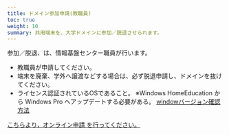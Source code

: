 ```yaml
---
title: ドメイン参加申請(教職員)
toc: true
weight: 10
summary: 共用端末を、大学ドメインに参加／脱退させられます。
---
```


参加／脱退、は、情報基盤センター職員が行います。 

- 教職員が申請してください。 
- 端末を廃棄、学外へ譲渡などする場合は、必ず脱退申請し、ドメインを抜けてください。 
- ライセンス認証されているOSであること。
  ※Windows HomeEducation から Windows Pro へアップデートする必要がある。
[windowバージョン確認方法](https://pc-karuma.net/windows-10-edition/)

[こちらより，オンライン申請 を行ってください。](https://forms.office.com/r/VjCL3S9Rum)
 
